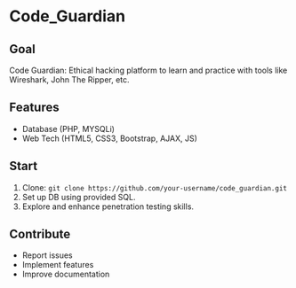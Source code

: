 # Code_Guardian

## Goal

Code Guardian: Ethical hacking platform to learn and practice with tools like Wireshark, John The Ripper, etc.

## Features

- Database (PHP, MYSQLi)
- Web Tech (HTML5, CSS3, Bootstrap, AJAX, JS)

## Start

1. Clone: `git clone https://github.com/your-username/code_guardian.git`
2. Set up DB using provided SQL.
3. Explore and enhance penetration testing skills.

## Contribute

- Report issues
- Implement features
- Improve documentation

 
